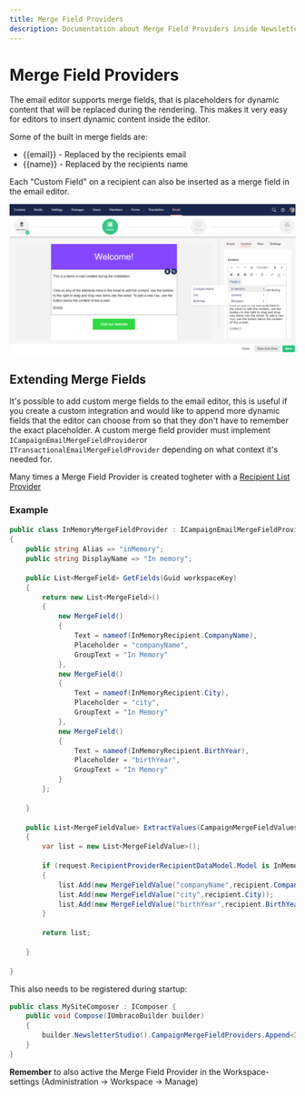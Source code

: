 ```yaml
---
title: Merge Field Providers
description: Documentation about Merge Field Providers inside Newsletter Studio
---
```

# Merge Field Providers
The email editor supports merge fields, that is placeholders for dynamic content that will be replaced during the rendering. This makes it very easy for editors to insert dynamic content inside the editor.

Some of the built in merge fields are:
* {{email}} - Replaced by the recipients email
* {{name}} - Replaced by the recipients name

Each "Custom Field" on a recipient can also be inserted as a merge field in the email editor.

![Merge field picker inside editor](/media/editor-merge-field-picker.png)

## Extending Merge Fields
It's possible to add custom merge fields to the email editor, this is useful if you create a custom integration and would like to append more dynamic fields that the editor can choose from so that they don't have to remember the exact placeholder. A custom merge field provider must implement `ICampaignEmailMergeFieldProvider`or `ITransactionalEmailMergeFieldProvider` depending on what context it's needed for.

Many times a Merge Field Provider is created togheter with a [Recipient List Provider](../develop/recipient-list-providers.md)

### Example

```csharp
public class InMemoryMergeFieldProvider : ICampaignEmailMergeFieldProvider
{
    public string Alias => "inMemory";
    public string DisplayName => "In memory";

    public List<MergeField> GetFields(Guid workspaceKey)
    {
        return new List<MergeField>()
        {
            new MergeField()
            {
                Text = nameof(InMemoryRecipient.CompanyName),
                Placeholder = "companyName",
                GroupText = "In Memory"
            },
            new MergeField()
            {
                Text = nameof(InMemoryRecipient.City),
                Placeholder = "city",
                GroupText = "In Memory"
            },
            new MergeField()
            {
                Text = nameof(InMemoryRecipient.BirthYear),
                Placeholder = "birthYear",
                GroupText = "In Memory"
            }
        };
        
    }

    public List<MergeFieldValue> ExtractValues(CampaignMergeFieldValuesRequestModel request)
    {
        var list = new List<MergeFieldValue>();

        if (request.RecipientProviderRecipientDataModel.Model is InMemoryRecipient recipient)
        {
            list.Add(new MergeFieldValue("companyName",recipient.CompanyName));
            list.Add(new MergeFieldValue("city",recipient.City));
            list.Add(new MergeFieldValue("birthYear",recipient.BirthYear.ToString()));
        }

        return list;

    }

}
```

This also needs to be registered during startup:

```csharp
public class MySiteComposer : IComposer {
    public void Compose(IUmbracoBuilder builder)
    {
        builder.NewsletterStudio().CampaignMergeFieldProviders.Append<InMemoryMergeFieldProvider>();
    }
}
```

**Remember** to also active the Merge Field Provider in the Workspace-settings (Administration -> Workspace -> Manage)

